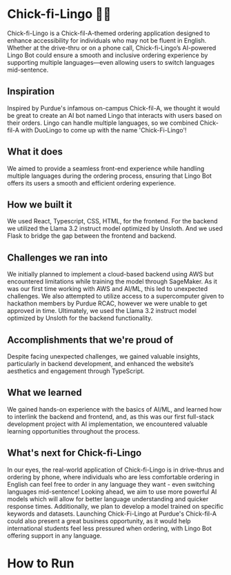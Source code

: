 # Chick-fi-Lingo 🐔🍟

Chick-fi-Lingo is a Chick-fil-A-themed ordering application designed to enhance accessibility for individuals who may not be fluent in English. Whether at the drive-thru or on a phone call, Chick-fi-Lingo’s AI-powered Lingo Bot could ensure a smooth and inclusive ordering experience by supporting multiple languages—even allowing users to switch languages mid-sentence. 

## Inspiration
Inspired by Purdue's infamous on-campus Chick-fil-A, we thought it would be great to create an AI bot named Lingo that interacts with users based on their orders. Lingo can handle multiple languages, so we combined Chick-fil-A with DuoLingo to come up with the name 'Chick-Fi-Lingo'!

## What it does
We aimed to provide a seamless front-end experience while handling multiple languages during the ordering process, ensuring that Lingo Bot offers its users a smooth and efficient ordering experience.

## How we built it
We used React, Typescript, CSS, HTML, for the frontend. For the backend we utilized the Llama 3.2 instruct model optimized by Unsloth. And we used Flask to bridge the gap between the frontend and backend.

## Challenges we ran into
We initially planned to implement a cloud-based backend using AWS but encountered limitations while training the model through SageMaker. As it was our first time working with AWS and AI/ML, this led to unexpected challenges. We also attempted to utilize access to a supercomputer given to hackathon members by Purdue RCAC, however we were unable to get approved in time. Ultimately, we used the Llama 3.2 instruct model optimized by Unsloth for the backend functionality.

## Accomplishments that we're proud of
Despite facing unexpected challenges, we gained valuable insights, particularly in backend development, and enhanced the website’s aesthetics and engagement through TypeScript.

## What we learned
We gained hands-on experience with the basics of AI/ML, and learned how to interlink the backend and frontend, and, as this was our first full-stack development project with AI implementation, we encountered valuable learning opportunities throughout the process.

## What's next for Chick-fi-Lingo
In our eyes, the real-world application of Chick-fi-Lingo is in drive-thrus and ordering by phone, where individuals who are less comfortable ordering in English can feel free to order in any language they want - even switching languages mid-sentence! Looking ahead, we aim to use more powerful AI models which will allow for better language understanding and quicker response times. Additionally, we plan to develop a model trained on specific keywords and datasets. Launching Chick-Fi-Lingo at Purdue's Chick-fil-A could also present a great business opportunity, as it would help international students feel less pressured when ordering, with Lingo Bot offering support in any language.

# How to Run
